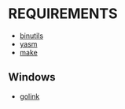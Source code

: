 # REQUIREMENTS

* [binutils](https://www.gnu.org/software/binutils/)
* [yasm](http://yasm.tortall.net)
* [make](https://www.gnu.org/software/make/)

## Windows

* [golink](http://www.godevtool.com)
